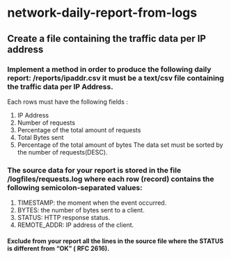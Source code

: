 # network-daily-report-from-logs
## Create a file containing the traffic data per IP address

### Implement a method in order to produce the following daily report: /reports/ipaddr.csv it must be a text/csv file containing the traffic data per IP Address.
Each rows must have the following fields :
1. IP Address
2. Number of requests
3. Percentage of the total amount of requests
4. Total Bytes sent
5. Percentage of the total amount of bytes
The data set must be sorted by the number of requests(DESC).
### The source data for your report is stored in the file /logfiles/requests.log where each row (record) contains the following semicolon-separated values:
1. TIMESTAMP: the moment when the event occurred.
2. BYTES: the number of bytes sent to a client.
3. STATUS: HTTP response status.
4. REMOTE_ADDR: IP address of the client.
#### Exclude from your report all the lines in the source file where the STATUS is different from “OK” ( RFC 2616).
